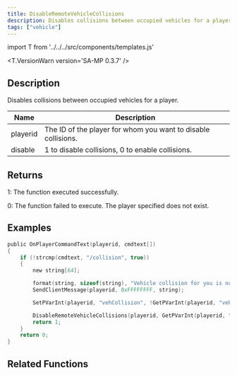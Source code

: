 ```yaml
---
title: DisableRemoteVehicleCollisions
description: Disables collisions between occupied vehicles for a player.
tags: ["vehicle"]
---
```


import T from '../../../src/components/templates.js'

<T.VersionWarn version='SA-MP 0.3.7' />

## Description

Disables collisions between occupied vehicles for a player.

| Name     | Description                                                   |
| -------- | ------------------------------------------------------------- |
| playerid | The ID of the player for whom you want to disable collisions. |
| disable  | 1 to disable collisions, 0 to enable collisions.              |

## Returns

1: The function executed successfully.

0: The function failed to execute. The player specified does not exist.

## Examples

```c
public OnPlayerCommandText(playerid, cmdtext[])
{
    if (!strcmp(cmdtext, "/collision", true))
    {
        new string[64];

        format(string, sizeof(string), "Vehicle collision for you is now '%s'", (GetPVarInt(playerid, "vehCollision") != 1) ? ("Disabled") : ("Enabled"));
        SendClientMessage(playerid, 0xFFFFFFFF, string);

        SetPVarInt(playerid, "vehCollision", !GetPVarInt(playerid, "vehCollision"));

        DisableRemoteVehicleCollisions(playerid, GetPVarInt(playerid, "vehCollision"));
        return 1;
    }
    return 0;
}
```

## Related Functions
